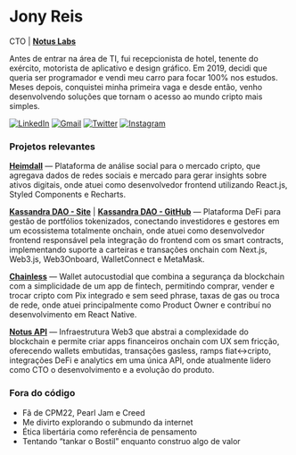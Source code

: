 # Jony Reis

CTO | [**Notus Labs**](https://notus.team/)

Antes de entrar na área de TI, fui recepcionista de hotel, tenente do exército, motorista de aplicativo e design gráfico. Em 2019, decidi que queria ser programador e vendi meu carro para focar 100% nos estudos. Meses depois, conquistei minha primeira vaga e desde então, venho desenvolvendo soluções que tornam o acesso ao mundo cripto mais simples.


[![LinkedIn](https://img.shields.io/badge/LinkedIn-0077B5?style=for-the-badge&logo=LinkedIn&logoColor=white)](https://linkedin.com/in/jonyreis/)
[![Gmail](https://img.shields.io/badge/Gmail-EA4335?style=for-the-badge&logo=gmail&logoColor=white)](mailto:jony.reis@notus.team)
[![Twitter](https://img.shields.io/badge/Twitter-000000?style=for-the-badge&logo=x&logoColor=white)](https://x.com/jonyreis_xyz)
[![Instagram](https://img.shields.io/badge/Instagram-E4405F?style=for-the-badge&logo=instagram&logoColor=white)](https://www.instagram.com/jonyreis.dev/)


### Projetos relevantes

[**Heimdall**](https://heimdall-frontend.vercel.app/) — Plataforma de análise social para o mercado cripto, que agregava dados de redes sociais e mercado para gerar insights sobre ativos digitais, onde atuei como desenvolvedor frontend utilizando React.js, Styled Components e Recharts.

[**Kassandra DAO - Site**](https://www.kassandra.finance/) | [**Kassandra DAO - GitHub**](https://github.com/KassandraFinance/kassandra-frontend) — Plataforma DeFi para gestão de portfólios tokenizados, conectando investidores e gestores em um ecossistema totalmente onchain, onde atuei como desenvolvedor frontend responsável pela integração do frontend com os smart contracts, implementando suporte a carteiras e transações onchain com Next.js, Web3.js, Web3Onboard, WalletConnect e MetaMask.

[**Chainless**](https://chainless.finance/) — Wallet autocustodial que combina a segurança da blockchain com a simplicidade de um app de fintech, permitindo comprar, vender e trocar cripto com Pix integrado e sem seed phrase, taxas de gas ou troca de rede, onde atuei principalmente como Product Owner e contribuí no desenvolvimento em React Native.

[**Notus API**](https://notus.team/) — Infraestrutura Web3 que abstrai a complexidade do blockchain e permite criar apps financeiros onchain com UX sem fricção, oferecendo wallets embutidas, transações gasless, ramps fiat↔cripto, integrações DeFi e analytics em uma única API, onde atualmente lidero como CTO o desenvolvimento e a evolução do produto.

### Fora do código

- Fã de CPM22, Pearl Jam e Creed
- Me divirto explorando o submundo da internet
- Ética libertária como referência de pensamento 
- Tentando “tankar o Bostil” enquanto construo algo de valor
